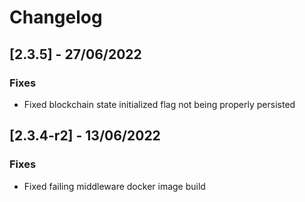 # Changelog

## [2.3.5] - 27/06/2022

### Fixes

- Fixed blockchain state initialized flag not being properly persisted

## [2.3.4-r2] - 13/06/2022

### Fixes

- Fixed failing middleware docker image build
